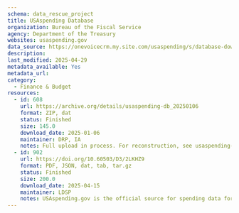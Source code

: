 ```yaml
---
schema: data_rescue_project 
title: USAspending Database
organization: Bureau of the Fiscal Service
agency: Department of the Treasury
websites: usaspending.gov
data_source: https://onevoicecrm.my.site.com/usaspending/s/database-download
description: 
last_modified: 2025-04-29
metadata_available: Yes
metadata_url: 
category:
  - Finance & Budget 
resources:
  - id: 608
    url: https://archive.org/details/usaspending-db_20250106
    format: ZIP, dat
    status: Finished
    size: 145.0
    download_date: 2025-01-06
    maintainer: DRP, IA
    notes: Full upload in process. For reconstruction, see usaspending-db-setup.pdf.This is the complete database as of Jan. 6, 2025.
  - id: 902
    url: https://doi.org/10.60503/D3/2LKHZ9
    format: PDF, JSON, dat, tab, tar.gz
    status: Finished
    size: 200.0
    download_date: 2025-04-15
    maintainer: LDSP
    notes: USAspending.gov is the official source for spending data for the U.S. Government. Its mission is to show the American public what the federal government spends every year and how it spends the money. You can follow the money from the Congressional appropriations to the federal agencies and down to local communities and businesses.
---
```

